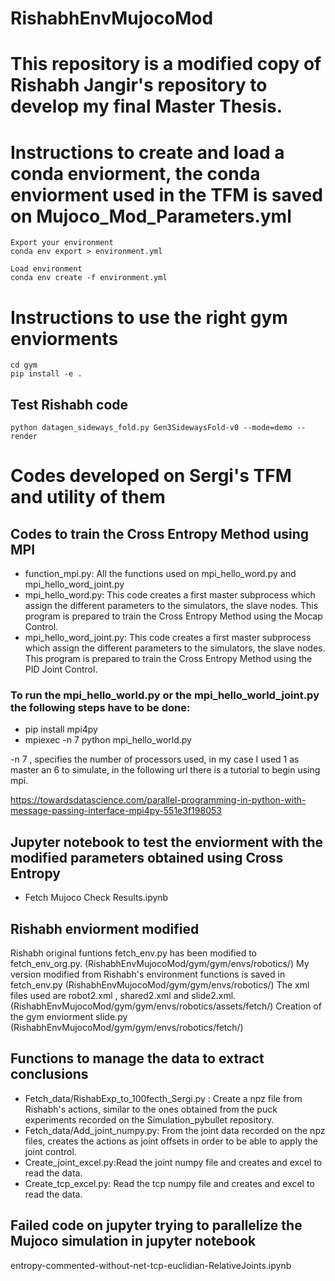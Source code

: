 # RishabhEnvMujocoMod

# This repository is a modified copy of Rishabh Jangir's repository to develop my final Master Thesis.

# Instructions to create and load a conda enviorment, the conda enviorment used in the TFM is saved on Mujoco_Mod_Parameters.yml

```
Export your environment
conda env export > environment.yml
```

```
Load environment
conda env create -f environment.yml 
```
# Instructions to use the right gym enviorments
```
cd gym
pip install -e .
```

## Test Rishabh code

```
python datagen_sideways_fold.py Gen3SidewaysFold-v0 --mode=demo --render
```

# Codes developed on Sergi's TFM and utility of them

## Codes to train the Cross Entropy Method using MPI
* function_mpi.py: All the functions used on mpi_hello_word.py and mpi_hello_word_joint.py
* mpi_hello_word.py: This code creates a first master subprocess which assign the different parameters to the simulators, the slave nodes. This program is prepared to train the Cross Entropy Method using the Mocap Control.
* mpi_hello_word_joint.py: This code creates a first master subprocess which assign the different parameters to the simulators, the slave nodes. This program is prepared to train the Cross Entropy Method using the PID Joint Control.
### To run the mpi_hello_world.py or the mpi_hello_world_joint.py the following steps have to be done:
* pip install mpi4py
* mpiexec -n 7 python mpi_hello_world.py 

-n 7 , specifies the number of processors used, in my case I used 1 as master an 6 to simulate, in the following url there is a tutorial to begin using mpi.

https://towardsdatascience.com/parallel-programming-in-python-with-message-passing-interface-mpi4py-551e3f198053

## Jupyter notebook to test the enviorment with the modified parameters obtained using Cross Entropy
* Fetch Mujoco Check Results.ipynb

## Rishabh enviorment modified
Rishabh original funtions fetch_env.py has been modified to fetch_env_org.py. (RishabhEnvMujocoMod/gym/gym/envs/robotics/)
My version modified from Rishabh's environment functions is saved in fetch_env.py (RishabhEnvMujocoMod/gym/gym/envs/robotics/)
The xml files used are robot2.xml , shared2.xml and slide2.xml.(RishabhEnvMujocoMod/gym/gym/envs/robotics/assets/fetch/)
Creation of the gym enviorment slide.py (RishabhEnvMujocoMod/gym/gym/envs/robotics/fetch/)


## Functions to manage the data to extract conclusions
* Fetch_data/RishabExp_to_100fecth_Sergi.py : Create a npz file from Rishabh's actions, similar to the ones obtained from the puck experiments recorded on the Simulation_pybullet repository.
* Fetch_data/Add_joint_numpy.py: From the joint data recorded on the npz files, creates the actions as joint offsets in order to be able to apply the joint control.
* Create_joint_excel.py:Read the joint numpy file and creates and excel to read the data.
* Create_tcp_excel.py: Read the tcp numpy file and creates and excel to read the data.

## Failed code on jupyter trying to parallelize the Mujoco simulation in jupyter notebook
entropy-commented-without-net-tcp-euclidian-RelativeJoints.ipynb
